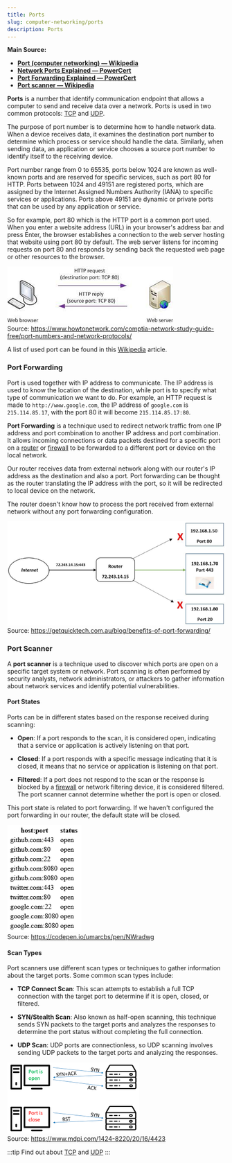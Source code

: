 ```yaml
---
title: Ports
slug: computer-networking/ports
description: Ports
---
```


**Main Source:**

- **[Port (computer networking) — Wikipedia](<https://en.wikipedia.org/wiki/Port_(computer_networking)>)**
- **[Network Ports Explained — PowerCert](https://youtu.be/g2fT-g9PX9o)**
- **[Port Forwarding Explained — PowerCert](https://youtu.be/2G1ueMDgwxw)**
- **[Port scanner — Wikipedia](https://en.wikipedia.org/wiki/Port_scanner)**

**Ports** is a number that identify communication endpoint that allows a computer to send and receive data over a network. Ports is used in two common protocols: [TCP](/cs-notes/computer-networking/tcp-protocol) and [UDP](/cs-notes/computer-networking/udp).

The purpose of port number is to determine how to handle network data. When a device receives data, it examines the destination port number to determine which process or service should handle the data. Similarly, when sending data, an application or service chooses a source port number to identify itself to the receiving device.

Port number range from 0 to 65535, ports below 1024 are known as well-known ports and are reserved for specific services, such as port 80 for HTTP. Ports between 1024 and 49151 are registered ports, which are assigned by the Internet Assigned Numbers Authority (IANA) to specific services or applications. Ports above 49151 are dynamic or private ports that can be used by any application or service.

So for example, port 80 which is the HTTP port is a common port used. When you enter a website address (URL) in your browser's address bar and press Enter, the browser establishes a connection to the web server hosting that website using port 80 by default. The web server listens for incoming requests on port 80 and responds by sending back the requested web page or other resources to the browser.

![Port 80](./port-80.jpeg)  
Source: https://www.howtonetwork.com/comptia-network-study-guide-free/port-numbers-and-network-protocols/

A list of used port can be found in this [Wikipedia](https://en.wikipedia.org/wiki/List_of_TCP_and_UDP_port_numbers) article.

### Port Forwarding

Port is used together with IP address to communicate. The IP address is used to know the location of the destination, while port is to specify what type of communication we want to do. For example, an HTTP request is made to `http://www.google.com`, the IP address of `google.com` is `215.114.85.17`, with the port 80 it will become `215.114.85.17:80`.

**Port Forwarding** is a technique used to redirect network traffic from one IP address and port combination to another IP address and port combination. It allows incoming connections or data packets destined for a specific port on a [router](/cs-notes/computer-networking/router) or [firewall](//computer-security/network-security#firewall) to be forwarded to a different port or device on the local network.

Our router receives data from external network along with our router's IP address as the destination and also a port. Port forwarding can be thought as the router translating the IP address with the port, so it will be redirected to local device on the network.

The router doesn't know how to process the port received from external network without any port forwarding configuration.

![Port forwarding](./port-forwarding.png)  
Source: https://getquicktech.com.au/blog/benefits-of-port-forwarding/

### Port Scanner

A **port scanner** is a technique used to discover which ports are open on a specific target system or network. Port scanning is often performed by security analysts, network administrators, or attackers to gather information about network services and identify potential vulnerabilities.

#### Port States

Ports can be in different states based on the response received during scanning:

- **Open**: If a port responds to the scan, it is considered open, indicating that a service or application is actively listening on that port.

- **Closed**: If a port responds with a specific message indicating that it is closed, it means that no service or application is listening on that port.

- **Filtered**: If a port does not respond to the scan or the response is blocked by a [firewall](/cs-notes/computer-security/network-security#firewall) or network filtering device, it is considered filtered. The port scanner cannot determine whether the port is open or closed.

This port state is related to port forwarding. If we haven't configured the port forwarding in our router, the default state will be closed.

![Port states on GitHub, Twitter, and Google](./port-states.png)  
Source: https://codepen.io/umarcbs/pen/NWradwg

#### Scan Types

Port scanners use different scan types or techniques to gather information about the target ports. Some common scan types include:

- **TCP Connect Scan**: This scan attempts to establish a full TCP connection with the target port to determine if it is open, closed, or filtered.

- **SYN/Stealth Scan**: Also known as half-open scanning, this technique sends SYN packets to the target ports and analyzes the responses to determine the port status without completing the full connection.

- **UDP Scan**: UDP ports are connectionless, so UDP scanning involves sending UDP packets to the target ports and analyzing the responses.

![Port scanning](./port-scan.png)  
Source: https://www.mdpi.com/1424-8220/20/16/4423

:::tip
Find out about [TCP](/cs-notes/computer-networking/tcp-protocol) and [UDP](/cs-notes/computer-networking/udp)
:::
